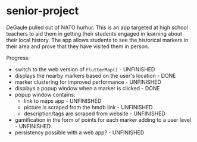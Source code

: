 # senior-project

DeGaule pulled out of NATO hurhur.
This is an app targeted at high school teachers to aid them in getting their students engaged in learning about their local history. 
The app allows students to see the historical markers in their area and prove that they have visited them in person.

Progress:
- switch to the web version of `FlutterMap()` - UNFINISHED
- displays the nearby markers based on the user's location - DONE
- marker clustering for improved performance - UNFINISHED
- displays a popup window when a marker is clicked - DONE
- popup window contains:
  - link to maps app - UNFINISHED
  - picture is scraped from the hmdb link - UNFINISHED
  - description/tags are scraped from website - UNFINISHED
- gamification in the form of points for each marker adding to a user level - UNFINISHED
- persistency possible with a web app? - UNFINISHED
